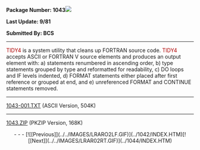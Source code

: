 <x-sas-window top="90" bottom="768" left="12" right="542">



<b>Package Number: 1043</b>![](../../IMAGES/OS2200.JPG)


<b>Last Update: 9/81</b>


<b>Submitted By: BCS</b>


&#10;
- - -
<font color="#AF0000">TIDY4</font> is a system utility that cleans up
FORTRAN source code. <font color="#AF0000">TIDY4</font> accepts ASCII
or FORTRAN V source elements and produces an output element with: a)
statements renumbered in ascending order, b) type statements grouped
by type and reformatted for readability, c) DO loops and IF levels
indented, d) FORMAT statements either placed after first reference or
grouped at end, and e) unreferenced FORMAT and CONTINUE statements
removed.


&#10;
- - -
[1043-001.TXT](1043-001.TXT)
(ASCII Version, 504K)


&#10;
- - -
[1043.ZIP](1043.ZIP)
(PKZIP Version, 168K)

<center>
- - -
[![[Previous]](../../IMAGES/LRARO2LF.GIF)](../1042/INDEX.HTM)[![[Next]](../../IMAGES/LRAR02RT.GIF)](../1044/INDEX.HTM)
</center>


</x-sas-window>
